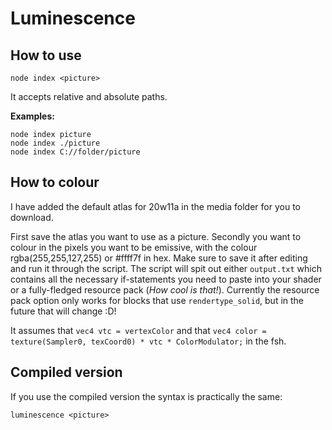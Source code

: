 # Luminescence

## How to use
`node index <picture>`

It accepts relative and absolute paths.

**Examples:**
```
node index picture
node index ./picture
node index C://folder/picture
```
## How to colour

I have added the default atlas for 20w11a in the media folder for you to download.

First save the atlas you want to use as a picture.
Secondly you want to colour in the pixels you want to be emissive, with
the colour rgba(255,255,127,255) or #ffff7f in hex.
Make sure to save it after editing and run it through the script.
The script will spit out either `output.txt` which contains all the necessary if-statements
you need to paste into your shader or a fully-fledged resource pack (*How cool is that!*). Currently the resource pack option only works for blocks that use `rendertype_solid`, but in the future that will change :D!

It assumes that `vec4 vtc = vertexColor` and that `vec4 color = texture(Sampler0, texCoord0) * vtc * ColorModulator;` in the fsh.

## Compiled version
If you use the compiled version the syntax is practically the same:

```luminescence <picture>```
